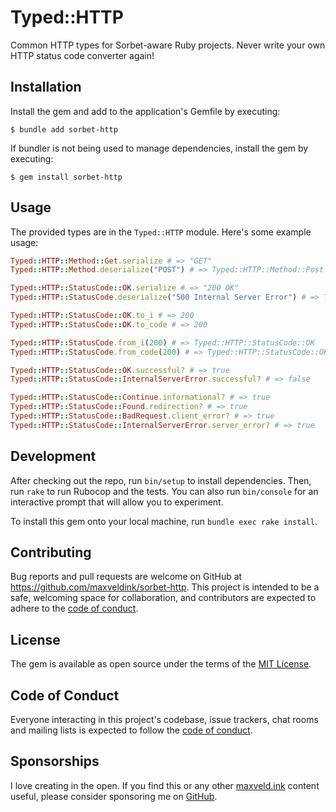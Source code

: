 # Typed::HTTP

Common HTTP types for Sorbet-aware Ruby projects. Never write your own HTTP status code converter again!

## Installation

Install the gem and add to the application's Gemfile by executing:

    $ bundle add sorbet-http

If bundler is not being used to manage dependencies, install the gem by executing:

    $ gem install sorbet-http

## Usage

The provided types are in the `Typed::HTTP` module. Here's some example usage:

```ruby
Typed::HTTP::Method::Get.serialize # => "GET"
Typed::HTTP::Method.deserialize("POST") # => Typed::HTTP::Method::Post

Typed::HTTP::StatusCode::OK.serialize # => "200 OK"
Typed::HTTP::StatusCode.deserialize("500 Internal Server Error") # => Typed::HTTP::StatusCode::InternalServerError

Typed::HTTP::StatusCode::OK.to_i # => 200
Typed::HTTP::StatusCode::OK.to_code # => 200

Typed::HTTP::StatusCode.from_i(200) # => Typed::HTTP::StatusCode::OK
Typed::HTTP::StatusCode.from_code(200) # => Typed::HTTP::StatusCode::OK

Typed::HTTP::StatusCode::OK.successful? # => true
Typed::HTTP::StatusCode::InternalServerError.successful? # => false

Typed::HTTP::StatusCode::Continue.informational? # => true
Typed::HTTP::StatusCode::Found.redirection? # => true
Typed::HTTP::StatusCode::BadRequest.client_error? # => true
Typed::HTTP::StatusCode::InternalServerError.server_error? # => true
```

## Development

After checking out the repo, run `bin/setup` to install dependencies. Then, run `rake` to run Rubocop and the tests. You can also run `bin/console` for an interactive prompt that will allow you to experiment.

To install this gem onto your local machine, run `bundle exec rake install`.

## Contributing

Bug reports and pull requests are welcome on GitHub at https://github.com/maxveldink/sorbet-http. This project is intended to be a safe, welcoming space for collaboration, and contributors are expected to adhere to the [code of conduct](https://github.com/maxveldink/sorbet-http/blob/master/CODE_OF_CONDUCT.md).

## License

The gem is available as open source under the terms of the [MIT License](https://opensource.org/licenses/MIT).

## Code of Conduct

Everyone interacting in this project's codebase, issue trackers, chat rooms and mailing lists is expected to follow the [code of conduct](https://github.com/maxveldink/sorbet-http/blob/master/CODE_OF_CONDUCT.md).

## Sponsorships

I love creating in the open. If you find this or any other [maxveld.ink](https://maxveld.ink) content useful, please consider sponsoring me on [GitHub](https://github.com/sponsors/maxveldink).
